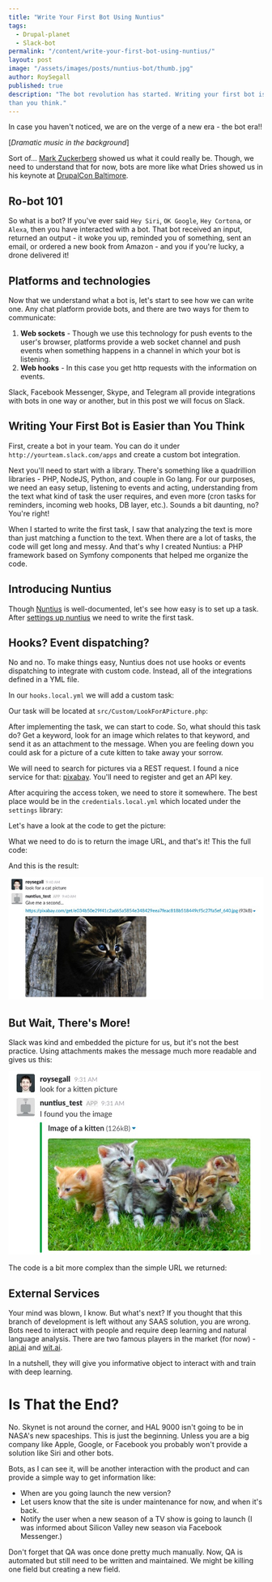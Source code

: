 ```yaml
---
title: "Write Your First Bot Using Nuntius"
tags:
  - Drupal-planet
  - Slack-bot
permalink: "/content/write-your-first-bot-using-nuntius/"
layout: post
image: "/assets/images/posts/nuntius-bot/thumb.jpg"
author: RoySegall
published: true
description: "The bot revolution has started. Writing your first bot is easy
than you think."
---
```


In case you haven't noticed, we are on the verge of a new era - the bot era!!

[*Dramatic music in the background*]

Sort of... [Mark Zuckerberg](https://www.youtube.com/watch?v=4na-wZte6Co) showed
us what it could really be. Though, we need to understand that for now, bots 
are more like what Dries showed us in his
keynote at [DrupalCon Baltimore](https://youtu.be/q25eaJHpXFo?t=1h7m30s).

## Ro-bot 101
So what is a bot? If you've ever said `Hey Siri`, `OK Google`, `Hey Cortona`, or `Alexa`,
then you have interacted with a bot. That bot received an input, returned an output - 
it woke you up, reminded you of something, sent an email, or ordered
a new book from Amazon - and you if you're lucky, a drone delivered it!

## Platforms and technologies
Now that we understand what a bot is, let's start to see how we can write one. 
Any chat platform provide bots, and there are two
ways for them to communicate:

1. **Web sockets** - Though we use this technology for push events to the user's
browser, platforms provide a web socket channel and push events when something
happens in a channel in which your bot is listening.
2. **Web hooks** - In this case you get http requests with the information on
events.

Slack, Facebook Messenger, Skype, and Telegram all provide integrations with bots in
one way or another, but in this post we will focus on Slack.

## Writing Your First Bot is Easier than You Think
 First, create a bot in your team. You can do it under
`http://yourteam.slack.com/apps` and create a custom bot integration.

Next you'll need to start with a library. There's something like a
quadrillion libraries - PHP, NodeJS, Python, and couple in Go lang. For 
our purposes, we need an easy setup, listening to events and acting, 
understanding from the text what kind of task the user requires, and even
more (cron tasks for reminders, incoming web hooks, DB layer, etc.).
Sounds a bit daunting, no? You're right!

When I started to write the first task, I saw that analyzing the text is more than
just matching a function to the text. When there are a lot of tasks,
the code will get long and messy. And that's why I created Nuntius: a PHP
framework based on Symfony components that helped me organize the code.

## Introducing Nuntius
Though [Nuntius](http://nuntius.xyz) is well-documented, let's see how
easy is to set up a task. After
[settings up nuntius](http://nuntius.xyz/Nuntius_Slack_Bot.html) we need to
write the first task.

## Hooks? Event dispatching?
No and no. To make things easy, Nuntius does not use hooks or events
dispatching to integrate with custom code. Instead, all of the integrations
defined in a YML file.

In our `hooks.local.yml` we will add a custom task:
<script src="https://gist.github.com/RoySegall/8b6f57d49281352b6f5217c902d2c023.js"></script>

Our task will be located at `src/Custom/LookForAPicture.php`:
<script src="https://gist.github.com/RoySegall/2bf556c2994b0bc89bc5ede26605f366.js"></script>

After implementing the task, we can start to code. So, what should this task 
do? Get a keyword, look for an image which relates to that keyword, and send it
as an attachment to the message. When you are feeling down you could ask for a
picture of a cute kitten to take away your sorrow.

We will need to search for pictures via a REST request. I found a nice service
for that: [pixabay](https://pixabay.com). You'll need to register and get an
API key.

After acquiring the access token, we need to store it somewhere. The best place
would be in the `credentials.local.yml` which located under the `settings`
library:

<script src="https://gist.github.com/RoySegall/53be42b81314186a5e308cb8fad3cad3.js"></script>

Let's have a look at the code to get the picture:

<script src="https://gist.github.com/RoySegall/d648637cf5518ab3f5e06dec704d2621.js"></script>

 What we need to do is to return the image URL, and that's it! This the full
 code:

<script src="https://gist.github.com/RoySegall/94a3fbae852dbbfa26c0bbfe20436472.js"></script>

And this is the result:

![Embed image in slack](/assets/images/posts/nuntius-bot/bad_kitten_image.jpg)

## But Wait, There's More!
Slack was kind and embedded the picture for us, but it's not the best
practice. Using attachments makes the
message much more readable and gives us this:

![Improved embed image in slack](/assets/images/posts/nuntius-bot/good_kitten_image.jpg)

The code is a bit more complex than the simple URL we returned:
<script src="https://gist.github.com/RoySegall/b872dccfb12c01cbd2fa080c27fd281b.js"></script>

## External Services

Your mind was blown, I know. But what's next? If you thought that this branch of
development is left without any SAAS solution, you are wrong. Bots need to
interact with people and require deep learning and natural language analysis.
There are two famous players in the market (for now) -
[api.ai](https://api.ai) and [wit.ai](https://wit.ai).

In a nutshell, they will give you informative object to interact
with and train with deep learning.

# Is That the End?
No. Skynet is not around the corner, and HAL 9000 isn't going to be in NASA's
new spaceships. This is just the beginning. Unless you are a big company like
Apple, Google, or Facebook you probably won't provide a solution like Siri and
other bots.

Bots, as I can see it, will be another interaction with the product and can
provide a simple way to get information like:
* When are you going launch the new version?
* Let users know that the site is under maintenance for now, and when it's back.
* Notify the user when a new season of a TV show is going to launch (I was
  informed about Silicon Valley new season via Facebook Messenger.)

Don't forget that QA was once done pretty much manually. Now, QA is automated but still
need to be written and maintained. We might be killing one field but creating a
new field.
